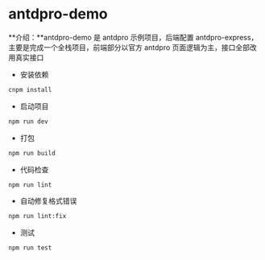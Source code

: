 # antdpro-demo

**介绍：**antdpro-demo 是 antdpro 示例项目，后端配置 antdpro-express，主要是完成一个全栈项目，前端部分以官方 antdpro 页面逻辑为主，接口全部改用真实接口

- 安装依赖

```bash
cnpm install
```

- 启动项目

```bash
npm run dev
```

- 打包

```bash
npm run build
```

- 代码检查

```bash
npm run lint
```

- 自动修复格式错误

```bash
npm run lint:fix
```

- 测试

```bash
npm run test
```
